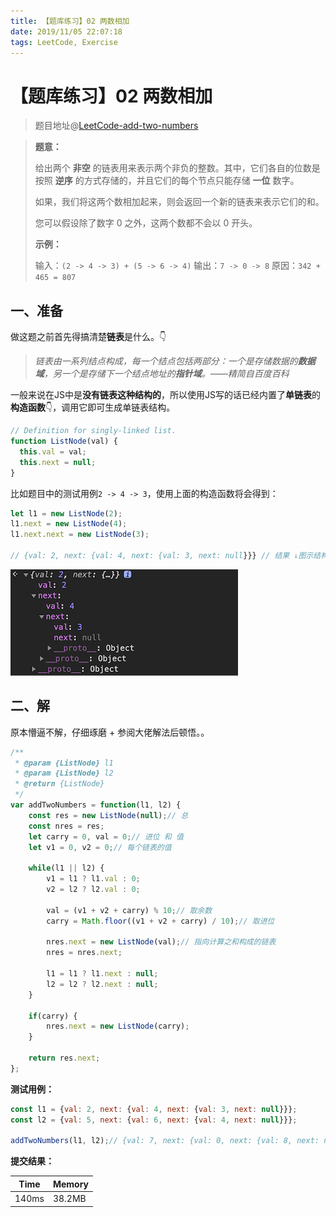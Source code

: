 ```yaml
---
title: 【题库练习】02 两数相加
date: 2019/11/05 22:07:18
tags: LeetCode, Exercise
---
```


# 【题库练习】02 两数相加
<ClientOnly>
  <display-bar :displayData="$frontmatter"></display-bar>
</ClientOnly>

> 题目地址@[LeetCode-add-two-numbers](https://leetcode-cn.com/problems/add-two-numbers/)

> **题意：**
>
> 给出两个 **非空** 的链表用来表示两个非负的整数。其中，它们各自的位数是按照 **逆序** 的方式存储的，并且它们的每个节点只能存储 **一位** 数字。
>
> 如果，我们将这两个数相加起来，则会返回一个新的链表来表示它们的和。
>
> 您可以假设除了数字 0 之外，这两个数都不会以 0 开头。
>
> **示例：**
>
> 输入：`(2 -> 4 -> 3) + (5 -> 6 -> 4)`
> 输出：`7 -> 0 -> 8`
> 原因：`342 + 465 = 807`

## 一、准备

做这题之前首先得搞清楚**链表**是什么。👇

> *链表由一系列结点构成，每一个结点包括两部分：一个是存储数据的**数据域**，另一个是存储下一个结点地址的**指针域**。——精简自百度百科*

一般来说在JS中是**没有链表这种结构的**，所以使用JS写的话已经内置了**单链表**的**构造函数**👇，调用它即可生成单链表结构。

```js
// Definition for singly-linked list.
function ListNode(val) {
  this.val = val;
  this.next = null;
}
```

比如题目中的测试用例`2 -> 4 -> 3`，使用上面的构造函数将会得到：

```js
let l1 = new ListNode(2);
l1.next = new ListNode(4);
l1.next.next = new ListNode(3);

// {val: 2, next: {val: 4, next: {val: 3, next: null}}} // 结果 ↓图示结构更直观
```

![listnode](/images/leetcode/js/exercises-02-01.png)

## 二、解

原本懵逼不解，仔细琢磨 + 参阅大佬解法后顿悟。。

```js
/**
 * @param {ListNode} l1
 * @param {ListNode} l2
 * @return {ListNode}
 */
var addTwoNumbers = function(l1, l2) {
    const res = new ListNode(null);// 总
    const nres = res;
    let carry = 0, val = 0;// 进位 和 值
    let v1 = 0, v2 = 0;// 每个链表的值

    while(l1 || l2) {
        v1 = l1 ? l1.val : 0;
        v2 = l2 ? l2.val : 0;

        val = (v1 + v2 + carry) % 10;// 取余数
        carry = Math.floor((v1 + v2 + carry) / 10);// 取进位

        nres.next = new ListNode(val);// 指向计算之和构成的链表
        nres = nres.next;

        l1 = l1 ? l1.next : null;
        l2 = l2 ? l2.next : null;
    }

    if(carry) {
        nres.next = new ListNode(carry);
    }

    return res.next;
};
```

**测试用例：**

```js
const l1 = {val: 2, next: {val: 4, next: {val: 3, next: null}}};
const l2 = {val: 5, next: {val: 6, next: {val: 4, next: null}}};

addTwoNumbers(l1, l2);// {val: 7, next: {val: 0, next: {val: 8, next: null}}}
```

**提交结果：**

| Time  | Memory |
| ----- | ------ |
| 140ms | 38.2MB |

